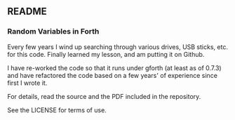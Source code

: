 ## README

### Random Variables in Forth

Every few years I wind up searching through various drives, USB sticks, etc. for this code.
Finally learned my lesson, and am putting it on Github.

I have re-worked the code so that it runs under gforth (at least as of 0.7.3) and
have refactored the code based on a few years' of experience since first I wrote it.


For details, read the source and the PDF included in the repository.

See the LICENSE for terms of use.

